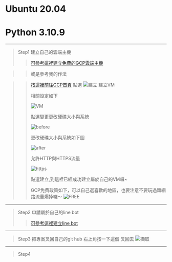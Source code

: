 # Ubuntu 20.04
# Python 3.10.9
*****
>Step1 建立自己的雲端主機
>>[可參考這裡建立免費的GCP雲端主機](https://ithelp.ithome.com.tw/articles/10276289?sc=iThomeR "Title") 

>>或是參考我的作法

>>[按這裡前往GCP首頁](https://ithelp.ithome.com.tw/articles/10276289?sc=iThomeR "Title") 
>>點選
![建立](https://user-images.githubusercontent.com/104083191/224921561-d305e544-8e8a-4ee9-a51f-96186119dea2.PNG)
>>建立VM
>>
>>
>>相關設定如下
>>
>>![VM](https://user-images.githubusercontent.com/104083191/224922827-7d48441e-bbd3-4132-a453-9f8356ebdff4.PNG)
>>
>>
>>點選變更更改硬碟大小與系統
>>
>>![before](https://user-images.githubusercontent.com/104083191/224924766-3323186b-3576-4b91-bf4b-fde37a51f89a.PNG)
>>
>>更改硬碟大小與系統如下圖
>>
>>![after](https://user-images.githubusercontent.com/104083191/224925120-32d91f02-f4d4-4d28-ae19-33e10d78e072.PNG)
>>
>>允許HTTP與HTTPS流量
>>
>>![https](https://user-images.githubusercontent.com/104083191/224925334-d3d27bb7-176d-4161-89f3-2e22b360d009.PNG)
>>
>>點選建立,到這裡已經成功建立屬於自己的VM囉~
>>
>>
>>GCP免費政策如下，可以自己選喜歡的地區，也要注意不要玩過頭網路流量爆掉囉～
>>![FREE](https://user-images.githubusercontent.com/104083191/224926236-c4dbecc6-c219-486d-b68e-09707f427128.PNG)
>>
>>
*****
>Step2 申請屬於自己的line bot 
>>[可參考這裡建立line bot](https://ithelp.ithome.com.tw/articles/10215268 "title")

*****
>Step3 把專案叉回自己的git hub 
右上角按一下這個 叉回去 
![擷取](https://user-images.githubusercontent.com/104083191/224917150-12d8ab3c-9972-4e87-b266-4e81cc13aad4.PNG)

*****
>Step4 
